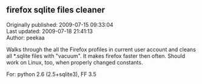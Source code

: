 ## firefox sqlite files cleaner  
Originally published: 2009-07-15 09:33:04  
Last updated: 2009-07-18 21:41:13  
Author: peekaa   
  
Walks through the all the Firefox profiles in current user account and cleans all
*.sqlite files with "vacuum". It makes firefox faster then often. Should work on Linux, too, when properly changed constants.

For: python 2.6 (2.5+sqlite3), FF 3.5